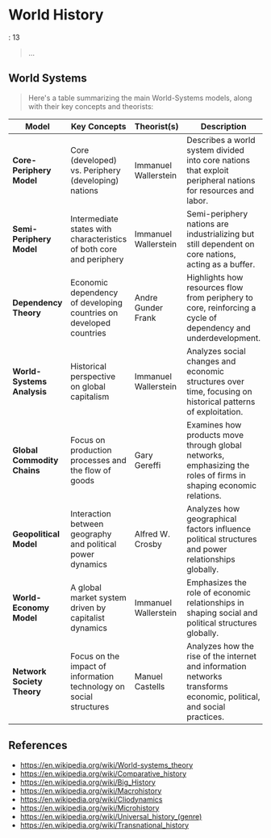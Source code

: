 # World History

: 13

> …
> 

## **World Systems**

> Here's a table summarizing the main World-Systems models, along with their key concepts and theorists:
> 

| **Model** | **Key Concepts** | **Theorist(s)** | **Description** |
| --- | --- | --- | --- |
| **Core-Periphery Model** | Core (developed) vs. Periphery (developing) nations | Immanuel Wallerstein | Describes a world system divided into core nations that exploit peripheral nations for resources and labor. |
| **Semi-Periphery Model** | Intermediate states with characteristics of both core and periphery | Immanuel Wallerstein | Semi-periphery nations are industrializing but still dependent on core nations, acting as a buffer. |
| **Dependency Theory** | Economic dependency of developing countries on developed countries | Andre Gunder Frank | Highlights how resources flow from periphery to core, reinforcing a cycle of dependency and underdevelopment. |
| **World-Systems Analysis** | Historical perspective on global capitalism | Immanuel Wallerstein | Analyzes social changes and economic structures over time, focusing on historical patterns of exploitation. |
| **Global Commodity Chains** | Focus on production processes and the flow of goods | Gary Gereffi | Examines how products move through global networks, emphasizing the roles of firms in shaping economic relations. |
| **Geopolitical Model** | Interaction between geography and political power dynamics | Alfred W. Crosby | Analyzes how geographical factors influence political structures and power relationships globally. |
| **World-Economy Model** | A global market system driven by capitalist dynamics | Immanuel Wallerstein | Emphasizes the role of economic relationships in shaping social and political structures globally. |
| **Network Society Theory** | Focus on the impact of information technology on social structures | Manuel Castells | Analyzes how the rise of the internet and information networks transforms economic, political, and social practices. |

## References

- https://en.wikipedia.org/wiki/World-systems_theory
- https://en.wikipedia.org/wiki/Comparative_history
- https://en.wikipedia.org/wiki/Big_History
- https://en.wikipedia.org/wiki/Macrohistory
- https://en.wikipedia.org/wiki/Cliodynamics
- https://en.wikipedia.org/wiki/Microhistory
- https://en.wikipedia.org/wiki/Universal_history_(genre)
- https://en.wikipedia.org/wiki/Transnational_history